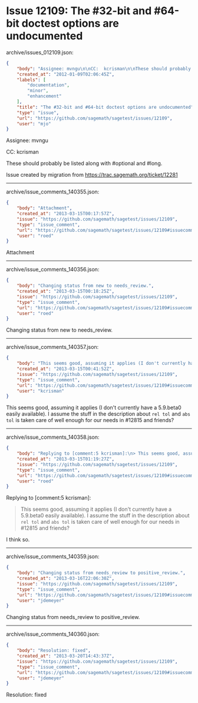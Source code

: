 # Issue 12109: The #32-bit and #64-bit doctest options are undocumented

archive/issues_012109.json:
```json
{
    "body": "Assignee: mvngu\n\nCC:  kcrisman\n\nThese should probably be listed along with #optional and #long.\n\nIssue created by migration from https://trac.sagemath.org/ticket/12281\n\n",
    "created_at": "2012-01-09T02:06:45Z",
    "labels": [
        "documentation",
        "minor",
        "enhancement"
    ],
    "title": "The #32-bit and #64-bit doctest options are undocumented",
    "type": "issue",
    "url": "https://github.com/sagemath/sagetest/issues/12109",
    "user": "mjo"
}
```
Assignee: mvngu

CC:  kcrisman

These should probably be listed along with #optional and #long.

Issue created by migration from https://trac.sagemath.org/ticket/12281





---

archive/issue_comments_140355.json:
```json
{
    "body": "Attachment",
    "created_at": "2013-03-15T00:17:57Z",
    "issue": "https://github.com/sagemath/sagetest/issues/12109",
    "type": "issue_comment",
    "url": "https://github.com/sagemath/sagetest/issues/12109#issuecomment-140355",
    "user": "roed"
}
```

Attachment



---

archive/issue_comments_140356.json:
```json
{
    "body": "Changing status from new to needs_review.",
    "created_at": "2013-03-15T00:18:25Z",
    "issue": "https://github.com/sagemath/sagetest/issues/12109",
    "type": "issue_comment",
    "url": "https://github.com/sagemath/sagetest/issues/12109#issuecomment-140356",
    "user": "roed"
}
```

Changing status from new to needs_review.



---

archive/issue_comments_140357.json:
```json
{
    "body": "This seems good, assuming it applies (I don't currently have a 5.9.beta0 easily available).  I assume the stuff in the description about `rel tol` and `abs tol` is taken care of well enough for our needs in #12815 and friends?",
    "created_at": "2013-03-15T00:41:52Z",
    "issue": "https://github.com/sagemath/sagetest/issues/12109",
    "type": "issue_comment",
    "url": "https://github.com/sagemath/sagetest/issues/12109#issuecomment-140357",
    "user": "kcrisman"
}
```

This seems good, assuming it applies (I don't currently have a 5.9.beta0 easily available).  I assume the stuff in the description about `rel tol` and `abs tol` is taken care of well enough for our needs in #12815 and friends?



---

archive/issue_comments_140358.json:
```json
{
    "body": "Replying to [comment:5 kcrisman]:\n> This seems good, assuming it applies (I don't currently have a 5.9.beta0 easily available).  I assume the stuff in the description about `rel tol` and `abs tol` is taken care of well enough for our needs in #12815 and friends?\n\nI think so.",
    "created_at": "2013-03-15T01:19:27Z",
    "issue": "https://github.com/sagemath/sagetest/issues/12109",
    "type": "issue_comment",
    "url": "https://github.com/sagemath/sagetest/issues/12109#issuecomment-140358",
    "user": "roed"
}
```

Replying to [comment:5 kcrisman]:
> This seems good, assuming it applies (I don't currently have a 5.9.beta0 easily available).  I assume the stuff in the description about `rel tol` and `abs tol` is taken care of well enough for our needs in #12815 and friends?

I think so.



---

archive/issue_comments_140359.json:
```json
{
    "body": "Changing status from needs_review to positive_review.",
    "created_at": "2013-03-16T22:06:30Z",
    "issue": "https://github.com/sagemath/sagetest/issues/12109",
    "type": "issue_comment",
    "url": "https://github.com/sagemath/sagetest/issues/12109#issuecomment-140359",
    "user": "jdemeyer"
}
```

Changing status from needs_review to positive_review.



---

archive/issue_comments_140360.json:
```json
{
    "body": "Resolution: fixed",
    "created_at": "2013-03-20T14:43:37Z",
    "issue": "https://github.com/sagemath/sagetest/issues/12109",
    "type": "issue_comment",
    "url": "https://github.com/sagemath/sagetest/issues/12109#issuecomment-140360",
    "user": "jdemeyer"
}
```

Resolution: fixed

